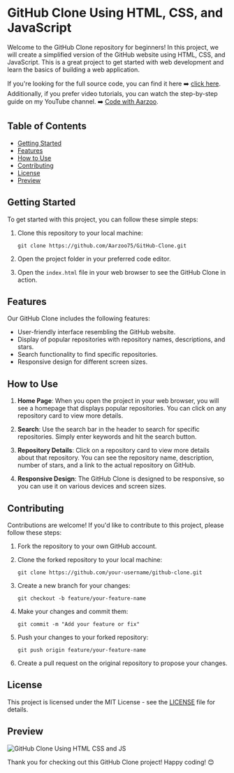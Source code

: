 # GitHub Clone Using HTML, CSS, and JavaScript

Welcome to the GitHub Clone repository for beginners! In this project, we will create a simplified version of the GitHub website using HTML, CSS, and JavaScript. This is a great project to get started with web development and learn the basics of building a web application.

If you're looking for the full source code, you can find it here ➡️ [click here](https://www.patreon.com/codewithaarzoo/shop/dynamic-github-clone-28433?utm_medium=clipboard_copy&utm_source=copyLink&utm_campaign=productshare_creator&utm_content=join_link).
Additionally, if you prefer video tutorials, you can watch the step-by-step guide on my YouTube channel. ➡️ [Code with Aarzoo](https://youtu.be/jtIrT8LYp5Y?si=BdhntLKF-vtJdoyH).

## Table of Contents

- [Getting Started](#getting-started)
- [Features](#features)
- [How to Use](#how-to-use)
- [Contributing](#contributing)
- [License](#license)
- [Preview](#preview)

## Getting Started

To get started with this project, you can follow these simple steps:

1. Clone this repository to your local machine:

   ```shell
   git clone https://github.com/Aarzoo75/GitHub-Clone.git
   ```

2. Open the project folder in your preferred code editor.

3. Open the `index.html` file in your web browser to see the GitHub Clone in action.

## Features

Our GitHub Clone includes the following features:

- User-friendly interface resembling the GitHub website.
- Display of popular repositories with repository names, descriptions, and stars.
- Search functionality to find specific repositories.
- Responsive design for different screen sizes.

## How to Use

1. **Home Page**: When you open the project in your web browser, you will see a homepage that displays popular repositories. You can click on any repository card to view more details.

2. **Search**: Use the search bar in the header to search for specific repositories. Simply enter keywords and hit the search button.

3. **Repository Details**: Click on a repository card to view more details about that repository. You can see the repository name, description, number of stars, and a link to the actual repository on GitHub.

4. **Responsive Design**: The GitHub Clone is designed to be responsive, so you can use it on various devices and screen sizes.

## Contributing

Contributions are welcome! If you'd like to contribute to this project, please follow these steps:

1. Fork the repository to your own GitHub account.

2. Clone the forked repository to your local machine:

   ```shell
   git clone https://github.com/your-username/github-clone.git
   ```

3. Create a new branch for your changes:

   ```shell
   git checkout -b feature/your-feature-name
   ```

4. Make your changes and commit them:

   ```shell
   git commit -m "Add your feature or fix"
   ```

5. Push your changes to your forked repository:

   ```shell
   git push origin feature/your-feature-name
   ```

6. Create a pull request on the original repository to propose your changes.

## License

This project is licensed under the MIT License - see the [LICENSE](LICENSE) file for details.

## Preview
![GitHub Clone Using HTML CSS and JS](https://github.com/Aarzoo75/GitHub-Clone/assets/59678435/dc1f4ae6-bbd7-40df-85ad-bc79d7da924d)

Thank you for checking out this GitHub Clone project! Happy coding! 😊
